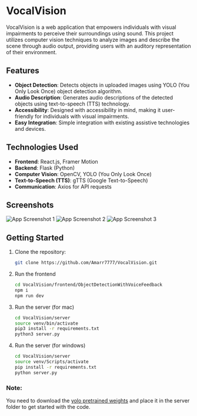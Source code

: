 # VocalVision

VocalVision is a web application that empowers individuals with visual impairments to perceive their surroundings using sound. This project utilizes computer vision techniques to analyze images and describe the scene through audio output, providing users with an auditory representation of their environment.

## Features

- **Object Detection**: Detects objects in uploaded images using YOLO (You Only Look Once) object detection algorithm.
- **Audio Description**: Generates audio descriptions of the detected objects using text-to-speech (TTS) technology.
- **Accessibility**: Designed with accessibility in mind, making it user-friendly for individuals with visual impairments.
- **Easy Integration**: Simple integration with existing assistive technologies and devices.

## Technologies Used

- **Frontend**: React.js, Framer Motion
- **Backend**: Flask (Python)
- **Computer Vision**: OpenCV, YOLO (You Only Look Once)
- **Text-to-Speech (TTS)**: gTTS (Google Text-to-Speech)
- **Communication**: Axios for API requests

## Screenshots
![App Screenshot 1](./screenshots/home.png)
![App Screenshot 2](./screenshots/team.png)
![App Screenshot 3](./screenshots/output.png)

## Getting Started

1. Clone the repository:

   ```bash
   git clone https://github.com/Amarr7777/VocalVision.git

2. Run the frontend
    ```bash
    cd VocalVision/frontend/ObjectDetectionWithVoiceFeedback
    npm i
    npm run dev

3. Run the server (for mac)
    ```bash
    cd VocalVision/server
    source venv/bin/activate
    pip3 install -r requirements.txt
    python3 server.py

4. Run the server (for windows)
    ```bash
    cd VocalVision/server
    source venv/Scripts/activate
    pip install -r requirements.txt
    python server.py
   
### **Note**:
You need to download the [yolo pretrained weights](https://pjreddie.com/media/files/yolov3.weights) and place it in the server folder to get started with the code.
